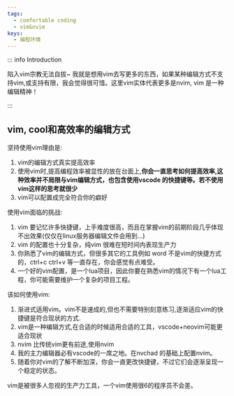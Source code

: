 ```yaml
---
tags:
  - comfortable coding
  - vim&nvim
keys:
  - 编程环境
---
```


::: info Introduction

 陷入vim宗教无法自拔~ 我就是想用vim去写更多的东西，如果某种编辑方式不支持vim,或支持有限，我会觉得很可惜。这里vim实体代表更多是nvim, vim 是一种编辑精神！ 

:::

## vim, cool和高效率的编辑方式

坚持使用vim理由是: 
1. vim的编辑方式真实提高效率
2. 使用vim时,提高编程效率被显性的放在台面上,**你会一直思考如何提高效率,这种效率并不局限与vim编辑方式，也包含使用vscode 的快捷键等。若不使用vim这样的思考就很少**
3. vim可以配置成完全符合你的癖好

使用vim面临的挑战:

1. vim 要记忆许多快捷键，上手难度很高，而且在掌握vim的前期阶段几乎体现不出效果(仅仅在linux服务器编辑文件会用到...)
2. vim 的配置也十分复杂，纯vim 很难在短时间内表现生产力
3. 你熟悉了vim的编辑方式，但很多其它的工具例如 word 不是vim的快捷方式的，ctrl+c ctrl+v 等一直存在，你会感觉有点难受。
4. 一个好的vim配置，是一个lua项目，因此你要在熟悉vim的情况下有一个lua工程，你可能需要维护一个复杂的项目工程。

该如何使用vim:

1. 渐进式适用vim。vim不是速成的,但也不需要特别刻意练习,逐渐适应vim的快捷键是符合现状的方式.
2. vim是一种编辑方式,在合适的时候适用合适的工具，vscode+neovim可能更适合现状
3. nvim 比传统vim更有前途,使用nvim
4. 我的主力编辑器必有vscode的一席之地。在nvchad 的基础上配置nvim。
5. 随着你对vim的了解不断加深，你会一直更改快捷键，不过它们会逐渐呈现一个稳定的状态。

vim是被很多人忽视的生产力工具，一个vim使用很6的程序员不会差。

